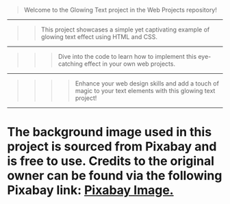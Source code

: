 > Welcome to the Glowing Text project in the Web Projects repository!
---
>> This project showcases a simple yet captivating example of glowing text effect using HTML and CSS.
---
>>> Dive into the code to learn how to implement this eye-catching effect in your own web projects.
---
>>>> Enhance your web design skills and add a touch of magic to your text elements with this glowing text project!
***
# The background image used in this project is sourced from Pixabay and is free to use. Credits to the original owner can be found via the following Pixabay link: [Pixabay Image.](https://pixabay.com/illustrations/wall-masonry-facade-black-wall-2059909/)
